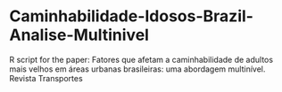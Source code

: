 # Caminhabilidade-Idosos-Brazil-Analise-Multinivel
R script for the paper: Fatores que afetam a caminhabilidade de adultos mais velhos em áreas urbanas brasileiras: uma abordagem multinível. Revista Transportes

